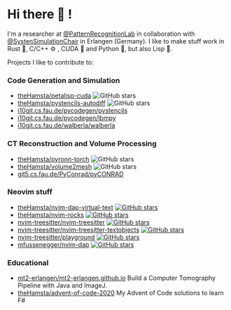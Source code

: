 # Hi there 👋 !

I'm a researcher at [@PatternRecognitionLab](https://lme.tf.fau.de/) in collaboration with [@SystenSimulationChair](https://www.cs10.tf.fau.de/) in Erlangen (Germany).
I like to make stuff work in Rust 🦀, C/C++ ⚙ , CUDA 🌊 and Python 🐍, but also Lisp 👾.

Projects I like to contribute to:

### Code Generation and Simulation

- [theHamsta/petalisp-cuda](https://github.com/theHamsta/petalisp-cuda)  ![GitHub stars](https://img.shields.io/github/stars/theHamsta/petalisp-cuda.svg?style=social&label=Star&maxAge=2592000)
- [theHamsta/pystencils-autodiff](https://github.com/theHamsta/pystencils-autodiff) ![GitHub stars](https://img.shields.io/github/stars/theHamsta/petalisp-cuda.svg?style=social&label=Star&maxAge=2592000)
- [i10git.cs.fau.de/pycodegen/pystencils](https://i10git.cs.fau.de/pycodegen/pystencils)
- [i10git.cs.fau.de/pycodegen/lbmpy](https://i10git.cs.fau.de/pycodegen/lbmpy)
- [i10git.cs.fau.de/walberla/walberla](https://i10git.cs.fau.de/walberla/walberla)

### CT Reconstruction and Volume Processing

- [theHamsta/pyronn-torch](https://i10git.cs.fau.de/theHamsta/pyronn-torch) ![GitHub stars](https://img.shields.io/github/stars/theHamsta/pyronn-torch.svg?style=social&label=Star&maxAge=2592000)
- [theHamsta/volume2mesh](https://i10git.cs.fau.de/theHamsta/volume2mesh) ![GitHub stars](https://img.shields.io/github/stars/theHamsta/volume2mesh.svg?style=social&label=Star&maxAge=2592000)
- [git5.cs.fau.de/PyConrad/pyCONRAD](https://i10git.cs.fau.de/git5.cs.fau.de/PyConrad/pyCONRAD)

### Neovim stuff

- [theHamsta/nvim-dap-virtual-text](https://github.com/theHamsta/nvim-dap-virtual-text) [![GitHub stars](https://img.shields.io/github/stars/theHamsta/nvim-dap-virtual-text.svg?style=social&label=Star&maxAge=2592000)](https://GitHub.com/nvim-treesitter/nvim-treesitter-textobjects/stargazers/)
- [theHamsta/nvim-rocks](https://github.com/theHamsta/nvim_rocks) [![GitHub stars](https://img.shields.io/github/stars/theHamsta/nvim_rocks.svg?style=social&label=Star&maxAge=2592000)](https://GitHub.com/theHamsta/nvim_rocks/stargazers/)
- [nvim-treesitter/nvim-treesitter](https://github.com/nvim-treesitter/nvim-treesitter) [![GitHub stars](https://img.shields.io/github/stars/nvim-treesitter/nvim-treesitter.svg?style=social&label=Star&maxAge=2592000)](https://GitHub.com/nvim-treesitter/nvim-treesitter/stargazers/)
- [nvim-treesitter/nvim-treesitter-textobjects](https://github.com/nvim-treesitter/nvim-treesitter) [![GitHub stars](https://img.shields.io/github/stars/nvim-treesitter/nvim-treesitter-textobjects.svg?style=social&label=Star&maxAge=2592000)](https://GitHub.com/nvim-treesitter/nvim-treesitter-textobjects/stargazers/)
- [nvim-treesitter/playground](https://github.com/nvim-treesitter/playground) [![GitHub stars](https://img.shields.io/github/stars/nvim-treesitter/playground?style=social&label=Star&maxAge=2592000)](https://GitHub.com/nvim-treesitter/playground/stargazers/)
- [mfussenegger/nvim-dap](https://github.com/mfussenegger/nvim-dap) [![GitHub stars](https://img.shields.io/github/stars/mfussenegger/nvim-dap.svg?style=social&label=Star&maxAge=2592000)](https://GitHub.com/mfussenegger/nvim-dap/stargazers/)

### Educational

- [mt2-erlangen/mt2-erlangen.github.io](https://github.com/mt2-erlangen/mt2-erlangen.github.io) Build a Computer Tomography Pipeline with Java and ImageJ.
- [theHamsta/advent-of-code-2020](https://github.com/theHamsta/advent-of-code-2020) My Advent of Code solutions to learn F#
